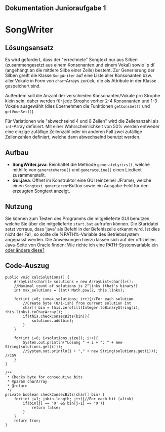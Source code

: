 ## Dokumentation Junioraufgabe 1 ##

SongWriter
==========


## Lösungsansatz ##

Es wird gefordert, dass der "errechnete" Songtext nur aus Silben (zusammengesetzt aus einem Konsonanten und einem Vokal) sowie 'p di' (angehängt an die mittlere Silbe einer Zeile) besteht. Zur Generierung der Silben greift die Klasse `SongWriter` auf eine Liste aller Konsonanten bzw. aller Vokale in Form von `char`-Arrays zurück, die als Attribute in der Klasse gespeichert sind.

Außerdem soll die Anzahl der verschieden Konsonanten/Vokale pro Strophe klein sein, daher werden für jede Strophe vorher 2-4 Konsonanten und 1-3 Vokale ausgewählt (dies übernehmen die Funktionen `getConsSet()` und `getVowsSet()`).

Für Variationen wie "abwechselnd 4 und 6 Zeilen" wird die Zeilenanzahl als `int`-Array definiert. Mit einer Wahrscheinlichkeit von 50% werden entweder eine einzige zufällige Zeilenzahl oder im anderen Fall zwei zufällige Zeilenzahlen definiert, welche dann abwechselnd benutzt werden.


## Aufbau ##

- **SongWriter.java**: Beinhaltet die Methode `generateLyrics()`, welche mithilfe von `generateVerse()` und `generateLine()` einen Liedtext zusammenstellt.
- **Gui.java**: Öffnet im Konstruktor eine GUI (einzelner JFrame), welche einen `Songtext generieren`-Button sowie ein Ausgabe-Feld für den erzeugten Songtext anzeigt.


## Nutzung ##

Sie können zum Testen des Programms die mitgelieferte GUI benutzen, welche Sie über die mitgelieferte `start.bat` aufrufen können. Die Startdatei setzt vorraus, dass 'java' als Befehl in der Befehlszeile erkannt wird. Ist dies nicht der Fall, so sollte die %PATH%-Variable des Betriebssystem angepasst werden. Die Anweisungen hierzu lassen sich auf der offiziellen Java-Seite von Oracle finden:  [Wie richte ich eine PATH-Systemvariable ein oder ändere diese?](http://www.java.com/de/download/help/path.xml)


## Code-Auszug ##

	public void calcSolutions() {
		ArrayList<char[]> solutions = new ArrayList<char[]>();
		//Maximal count of solutions is 2^links (that's binary!)
		int max_solutions = (int) Math.pow(2, this.links);
		
		for(int i=0; i<max_solutions; i++){//For each solution
			//Create byte (0/1-ish) from current solution int
			char[] bin = this.zerofill(Integer.toBinaryString(i), this.links).toCharArray();
			if(this.checkConsecBits(bin)){
				solutions.add(bin);
			}
		}
		
		for(int i=0; i<solutions.size(); i++){
			System.out.println("Lösung " + i + ": " + new String(solutions.get(i)));
			//System.out.println(i + "," + new String(solutions.get(i))); //CSV
		}
	}

	/**
	 * Checks byte for consecutive bits
	 * @param charArray
	 * @return 
	 */
	private boolean checkConsecBits(char[] bin) {
		for(int j=1; j<bin.length; j++){//For each bit (=link)
			if(bin[j] == '0' && bin[j-1] == '0'){
				return false;
			}
		}
		return true;
	}

